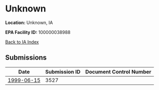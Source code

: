 # Unknown

**Location:** Unknown, IA

**EPA Facility ID:** 100000038988

[Back to IA Index](../../index.md)

## Submissions

| Date | Submission ID | Document Control Number |
|------|--------------|-------------------------|
| [1999-06-15](submissions/3527.md) | 3527 |  |
